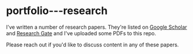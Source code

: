 # portfolio---research
I've written a number of research papers. They're listed on <a href="https://scholar.google.com/citations?hl=en&user=o6HuOMAAAAAJ">Google Scholar</a> and <a href="https://www.researchgate.net/profile/Monica_Spisar">Research Gate</a> and I've uploaded some PDFs to this repo.

Please reach out if you'd like to discuss content in any of these papers.
